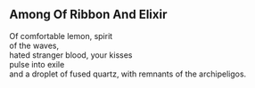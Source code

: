 Among Of Ribbon And Elixir
--------------------------
Of comfortable lemon, spirit  
of the waves,  
hated stranger blood, your kisses  
pulse into exile  
and a droplet of fused quartz, with remnants of the archipeligos.  
